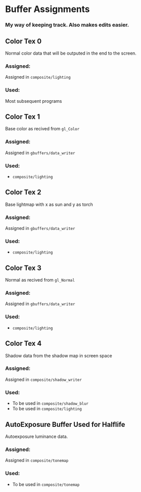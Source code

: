 # Buffer Assignments
### My way of keeping track. Also makes edits easier.

## Color Tex 0
Normal color data that will be outputed in the end to the screen.
### Assigned:
Assigned in `composite/lighting`
### Used:
Most subsequent programs

## Color Tex 1
Base color as recived from `gl_Color`
### Assigned:
Assigned in `gbuffers/data_writer`
### Used:
- `composite/lighting`

## Color Tex 2
Base lightmap with x as sun and y as torch
### Assigned:
Assigned in `gbuffers/data_writer`
### Used:
- `composite/lighting`

## Color Tex 3
Normal as recived from `gl_Normal`
### Assigned:
Assigned in `gbuffers/data_writer`
### Used:
- `composite/lighting`

## Color Tex 4
Shadow data from the shadow map in screen space
### Assigned:
Assigned in `composite/shadow_writer`
### Used:
- To be used in `composite/shadow_blur`
- To be used in `composite/lighting`

## AutoExposure Buffer Used for Halflife
Autoexposure luminance data.
### Assigned:
Assigned in `composite/tonemap`
### Used:
- To be used in `composite/tonemap`